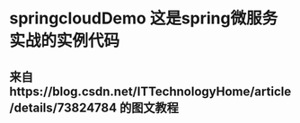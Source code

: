 # springcloudDemo 这是spring微服务实战的实例代码
##  来自https://blog.csdn.net/ITTechnologyHome/article/details/73824784 的图文教程
